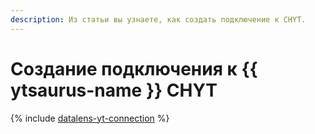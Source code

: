 ```yaml
---
description: Из статьи вы узнаете, как создать подключение к CHYT.
---
```



# Создание подключения к {{ ytsaurus-name }} CHYT


{% include [datalens-yt-connection](../../../../_includes/datalens/internal/datalens-yt-connection.md) %}

